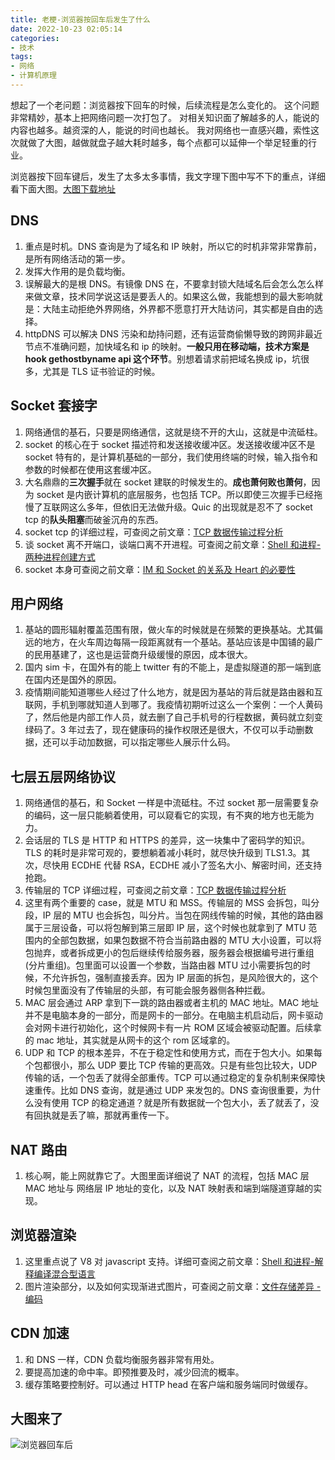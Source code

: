```yaml
---
title: 老梗-浏览器按回车后发生了什么
date: 2022-10-23 02:05:14
categories:
- 技术
tags:
- 网络
- 计算机原理
---
```


想起了一个老问题：浏览器按下回车的时候，后续流程是怎么变化的。
这个问题非常精妙，基本上把网络问题一次打包了。
对相关知识面了解越多的人，能说的内容也越多。越资深的人，能说的时间也越长。
我对网络也一直感兴趣，索性这次就做了大图，越做就盘子越大耗时越多，每个点都可以延伸一个举足轻重的行业。

浏览器按下回车键后，发生了太多太多事情，我文字理下图中写不下的重点，详细看下面大图。[大图下载地址](https://cdn.jsdelivr.net/gh/yigegongjiang/image_space@main/blog_img/浏览器回车后.png)

## DNS

1. 重点是时机。DNS 查询是为了域名和 IP 映射，所以它的时机非常非常靠前，是所有网络活动的第一步。
2. 发挥大作用的是负载均衡。
3. 误解最大的是根 DNS。有镜像 DNS 在，不要拿封锁大陆域名后会怎么怎么样来做文章，技术同学说这话是要丢人的。如果这么做，我能想到的最大影响就是：大陆主动拒绝外界网络，外界都不愿意打开大陆访问，其实都是自由的选择。
4. httpDNS 可以解决 DNS 污染和劫持问题，还有运营商偷懒导致的跨网非最近节点不准确问题，加快域名和 ip 的映射。**一般只用在移动端，技术方案是 hook gethostbyname api 这个环节**。别想着请求前把域名换成 ip，坑很多，尤其是 TLS 证书验证的时候。

## Socket 套接字

1. 网络通信的基石，只要是网络通信，这就是绕不开的大山，这就是中流砥柱。
2. socket 的核心在于 socket 描述符和发送接收缓冲区。发送接收缓冲区不是 socket 特有的，是计算机基础的一部分，我们使用终端的时候，输入指令和参数的时候都在使用这套缓冲区。
3. 大名鼎鼎的**三次握手**就在 socket 建联的时候发生的。**成也萧何败也萧何**，因为 socket 是内嵌计算机的底层服务，也包括 TCP。所以即使三次握手已经拖慢了互联网这么多年，但依旧无法做升级。Quic 的出现就是忍不了 socket tcp 的**队头阻塞**而破釜沉舟的东西。
4. socket tcp 的详细过程，可查阅之前文章：[TCP 数据传输过程分析](https://www.yigegongjiang.com/2020/TCPTranslation/)
4. 谈 socket 离不开端口，谈端口离不开进程。可查阅之前文章：[Shell 和进程-两种进程创建方式](https://www.yigegongjiang.com/2022/shell/#%E4%B8%A4%E7%A7%8D%E8%BF%9B%E7%A8%8B%E5%88%9B%E5%BB%BA%E6%96%B9%E5%BC%8F-By-fork-amp-exec)
5. socket 本身可查阅之前文章：[IM 和 Socket 的关系及 Heart 的必要性](https://www.yigegongjiang.com/2020/im/)

<!-- more -->

## 用户网络

1. 基站的圆形辐射覆盖范围有限，做火车的时候就是在频繁的更换基站。尤其偏远的地方，在火车周边每隔一段距离就有一个基站。基站应该是中国铺的最广的民用基建了，这也是运营商升级缓慢的原因，成本很大。
2. 国内 sim 卡，在国外有的能上 twitter 有的不能上，是虚拟隧道的那一端到底在国内还是国外的原因。
3. 疫情期间能知道哪些人经过了什么地方，就是因为基站的背后就是路由器和互联网，手机到哪就知道人到哪了。我疫情初期听过这么一个案例：一个人黄码了，然后他是内部工作人员，就去删了自己手机号的行程数据，黄码就立刻变绿码了。3 年过去了，现在健康码的操作权限还是很大，不仅可以手动删数据，还可以手动加数据，可以指定哪些人展示什么码。

## 七层五层网络协议

1. 网络通信的基石，和 Socket 一样是中流砥柱。不过 socket 那一层需要复杂的编码，这一层只能躺着使用，可以窥看它的实现，有不爽的地方也无能为力。
2. 会话层的 TLS 是 HTTP 和 HTTPS 的差异，这一块集中了密码学的知识。TLS 的耗时是非常可观的，要想躺着减小耗时，就尽快升级到 TLS1.3。其次，尽快用 ECDHE 代替 RSA，ECDHE 减小了签名大小、解密时间，还支持抢跑。
3. 传输层的 TCP 详细过程，可查阅之前文章：[TCP 数据传输过程分析](https://www.yigegongjiang.com/2020/TCPTranslation/)
4. 这里有两个重要的 case，就是 MTU 和 MSS。传输层的 MSS 会拆包，叫分段，IP 层的 MTU 也会拆包，叫分片。当包在网线传输的时候，其他的路由器属于三层设备，可以将包解到第三层即 IP 层，这个时候也就拿到了 MTU 范围内的全部包数据，如果包数据不符合当前路由器的 MTU 大小设置，可以将包抛弃，或者拆成更小的包后继续传给服务器，服务器会根据编号进行重组(分片重组)。包里面可以设置一个参数，当路由器 MTU 过小需要拆包的时候，不允许拆包，强制直接丢弃。因为 IP 层面的拆包，是风险很大的，这个时候包里面没有了传输层的头部，有可能会服务器侧各种拦截。
5. MAC 层会通过 ARP 拿到下一跳的路由器或者主机的 MAC 地址。MAC 地址并不是电脑本身的一部分，而是网卡的一部分。在电脑主机启动后，网卡驱动会对网卡进行初始化，这个时候网卡有一片 ROM 区域会被驱动配置。后续拿的 mac 地址，其实就是从网卡的这个 rom 区域拿的。
6. UDP 和 TCP 的根本差异，不在于稳定性和使用方式，而在于包大小。如果每个包都很小，那么 UDP 要比 TCP 传输的更高效。只是有些包比较大，UDP 传输的话，一个包丢了就得全部重传。TCP 可以通过稳定的复杂机制来保障快速重传。比如 DNS 查询，就是通过 UDP 来发包的。DNS 查询很重要，为什么没有使用 TCP 的稳定通道？就是所有数据就一个包大小，丢了就丢了，没有回执就是丢了嘛，那就再重传一下。

## NAT 路由

1. 核心啊，能上网就靠它了。大图里面详细说了 NAT 的流程，包括 MAC 层 MAC 地址与 网络层 IP 地址的变化，以及 NAT 映射表和端到端隧道穿越的实现。

## 浏览器渲染

1. 这里重点说了 V8 对 javascript 支持。详细可查阅之前文章：[Shell 和进程-解释编译混合型语言](https://www.yigegongjiang.com/2022/shell/#%E8%A7%A3%E9%87%8A%E7%BC%96%E8%AF%91%E6%B7%B7%E5%90%88%E5%9E%8B)
2. 图片渲染部分，以及如何实现渐进式图片，可查阅之前文章：[文件存储差异 - 编码](https://www.yigegongjiang.com/2023/unicode/)

## CDN 加速

1. 和 DNS 一样，CDN 负载均衡服务器非常有用处。
2. 要提高加速的命中率。即预推要及时，减少回流的概率。
3. 缓存策略要控制好。可以通过 HTTP head 在客户端和服务端同时做缓存。

## 大图来了

![浏览器回车后](https://cdn.jsdelivr.net/gh/yigegongjiang/image_space@main/blog_img/浏览器回车后.jpg)


